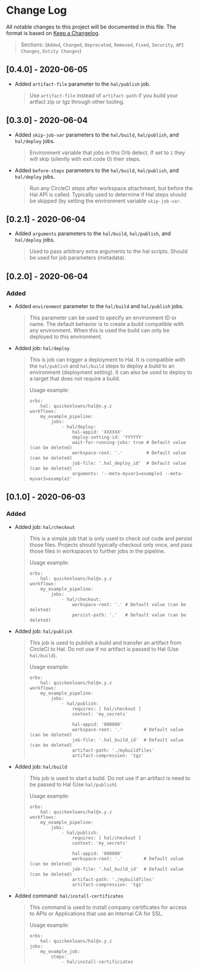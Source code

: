 # Change Log

All notable changes to this project will be documented in this file. The format is based on [Keep a Changelog](http://keepachangelog.com/).
> Sections: (`Added`, `Changed`, `Deprecated`, `Removed`, `Fixed`, `Security`, `API Changes`, `Entity Changes`)

## [0.4.0] - 2020-06-05

- Added `artifact-file` parameter to the `hal/publish` job.
  > Use `artifact-file` instead of `artifact-path` if you build your artfact zip or tgz through other tooling.

## [0.3.0] - 2020-06-04

- Added `skip-job-var` parameters to the `hal/build`, `hal/publish`, and `hal/deploy` jobs.
  > Environment variable that jobs in this Orb detect. If set to `1` they will skip (silently with exit code 0) their
  > steps.
- Added `before-steps` parameters to the `hal/build`, `hal/publish`, and `hal/deploy` jobs.
  > Run any CircleCI steps after workspace attachment, but before the Hal API is called. Typically used to determine
  > if Hal steps should be skipped (by setting the environment variable `skip-job-var`.

## [0.2.1] - 2020-06-04

- Added `arguments` parameters to the `hal/build`, `hal/publish`, and `hal/deploy` jobs.
  > Used to pass arbitrary extra arguments to the hal scripts. Should be used for job parameters (metadata).

## [0.2.0] - 2020-06-04

### Added
- Added `environment` parameter to the `hal/build` and `hal/publish` jobs.
  > This parameter can be used to specify an environment ID or name. The default behavior
  > is to create a build compatible with any environment. When this is used the build can only be deployed
  > to this environment.
- Added job: `hal/deploy`
  > This is job can trigger a deployment to Hal. It is compatible with the `hal/publish` and `hal/build` steps
  > to deploy a build to an environment (deployment setting). It can also be used to deploy to a target that
  > does not require a build.
  >
  > Usage example:
  >
  > ```
  > orbs:
  >     hal: quickenloans/hal@x.y.z
  > workflows:
  >     my_example_pipeline:
  >         jobs:
  >             - hal/deploy:
  >                 hal-appid: 'XXXXXX'
  >                 deploy-setting-id: 'YYYYYY'
  >                 wait-for-running-jobs: true # Default value (can be deleted)
  >                 workspace-root: '.'         # Default value (can be deleted)
  >                 job-file: '.hal_deploy_id'  # Default value (can be deleted)
  >                 arguments: '--meta-myvar1=example1 --meta-myvar2=example2'
  > ```

## [0.1.0] - 2020-06-03

### Added
- Added job: `hal/checkout`
  > This is a simple job that is only used to check out code and persist those files.
  > Projects should typically checkout only once, and pass those files in workspaces to further jobs in the pipeline.
  >
  > Usage example:
  >
  > ```
  > orbs:
  >     hal: quickenloans/hal@x.y.z
  > workflows:
  >     my_example_pipeline:
  >         jobs:
  >             - hal/checkout:
  >                 workspace-root: '.' # Default value (can be deleted)
  >                 persist-path: '.'   # Default value (can be deleted)
  > ```
- Added job: `hal/publish`
  > This job is used to publish a build and transfer an artifact from CircleCI to Hal. Do not use
  > if no artifact is passed to Hal (Use `hal/build`).
  >
  > Usage example:
  >
  > ```
  > orbs:
  >     hal: quickenloans/hal@x.y.z
  > workflows:
  >     my_example_pipeline:
  >         jobs:
  >             - hal/publish:
  >                 requires: [ hal/checkout ]
  >                 context: 'my_secrets'
  >
  >                 hal-appid: '000000'
  >                 workspace-root: '.'        # Default value (can be deleted)
  >                 job-file: '.hal_build_id'  # Default value (can be deleted)
  >                 artifact-path: './mybuildfiles'
  >                 artifact-compression: 'tgz'
  > ```
- Added job: `hal/build`
  > This job is used to start a build. Do not use if an artifact is need to be passed to Hal (Use `hal/publish`).
  >
  > Usage example:
  >
  > ```
  > orbs:
  >     hal: quickenloans/hal@x.y.z
  > workflows:
  >     my_example_pipeline:
  >         jobs:
  >             - hal/publish:
  >                 requires: [ hal/checkout ]
  >                 context: 'my_secrets'
  >
  >                 hal-appid: '000000'
  >                 workspace-root: '.'        # Default value (can be deleted)
  >                 job-file: '.hal_build_id'  # Default value (can be deleted)
  >                 artifact-path: './mybuildfiles'
  >                 artifact-compression: 'tgz'
  > ```
- Added command: `hal/install-certificates`
  > This command is used to install company certificates for access to APIs or Applications that use an Internal CA for SSL.
  >
  > Usage example:
  >
  > ```
  > orbs:
  >     hal: quickenloans/hal@x.y.z
  > jobs:
  >     my_example_job:
  >         steps:
  >             - hal/install-certificiates
  > ```
